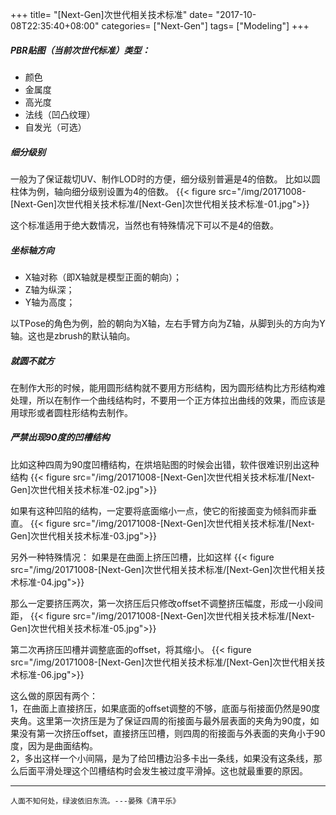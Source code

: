 +++
title= "[Next-Gen]次世代相关技术标准"
date= "2017-10-08T22:35:40+08:00"
categories= ["Next-Gen"]
tags= ["Modeling"]
+++

##### PBR贴图（当前次世代标准）类型：
+ 颜色
+ 金属度
+ 高光度
+ 法线（凹凸纹理）
+ 自发光（可选）

##### 细分级别
一般为了保证裁切UV、制作LOD时的方便，细分级别普遍是4的倍数。
比如以圆柱体为例，轴向细分级别设置为4的倍数。
{{< figure src="/img/20171008-[Next-Gen]次世代相关技术标准/[Next-Gen]次世代相关技术标准-01.jpg">}}

这个标准适用于绝大数情况，当然也有特殊情况下可以不是4的倍数。

##### 坐标轴方向
+ X轴对称（即X轴就是模型正面的朝向）；
+ Z轴为纵深；
+ Y轴为高度；

以TPose的角色为例，脸的朝向为X轴，左右手臂方向为Z轴，从脚到头的方向为Y轴。这也是zbrush的默认轴向。

##### 就圆不就方
在制作大形的时候，能用圆形结构就不要用方形结构，因为圆形结构比方形结构难处理，所以在制作一个曲线结构时，不要用一个正方体拉出曲线的效果，而应该是用球形或者圆柱形结构去制作。

##### 严禁出现90度的凹槽结构
比如这种四周为90度凹槽结构，在烘培贴图的时候会出错，软件很难识别出这种结构
{{< figure src="/img/20171008-[Next-Gen]次世代相关技术标准/[Next-Gen]次世代相关技术标准-02.jpg">}}

如果有这种凹陷的结构，一定要将底面缩小一点，使它的衔接面变为倾斜而非垂直。
{{< figure src="/img/20171008-[Next-Gen]次世代相关技术标准/[Next-Gen]次世代相关技术标准-03.jpg">}}

另外一种特殊情况：
如果是在曲面上挤压凹槽，比如这样
{{< figure src="/img/20171008-[Next-Gen]次世代相关技术标准/[Next-Gen]次世代相关技术标准-04.jpg">}}

那么一定要挤压两次，第一次挤压后只修改offset不调整挤压幅度，形成一小段间距，
{{< figure src="/img/20171008-[Next-Gen]次世代相关技术标准/[Next-Gen]次世代相关技术标准-05.jpg">}}

第二次再挤压凹槽并调整底面的offset，将其缩小。
{{< figure src="/img/20171008-[Next-Gen]次世代相关技术标准/[Next-Gen]次世代相关技术标准-06.jpg">}}

这么做的原因有两个：  
1，在曲面上直接挤压，如果底面的offset调整的不够，底面与衔接面仍然是90度夹角。这里第一次挤压是为了保证四周的衔接面与最外层表面的夹角为90度，如果没有第一次挤压offset，直接挤压凹槽，则四周的衔接面与外表面的夹角小于90度，因为是曲面结构。  
2，多出这样一个小间隔，是为了给凹槽边沿多卡出一条线，如果没有这条线，那么后面平滑处理这个凹槽结构时会发生被过度平滑掉。这也就最重要的原因。

***
`人面不知何处，绿波依旧东流。---晏殊《清平乐》`